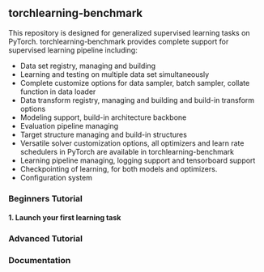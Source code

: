 ## torchlearning-benchmark
This repository is designed for generalized supervised learning tasks on PyTorch. torchlearning-benchmark provides complete support for supervised learning pipeline including:
+ Data set registry, managing and building 
+ Learning and testing on multiple data set simultaneously
+ Complete customize options for data sampler, batch sampler, collate function in data loader
+ Data transform registry, managing and building and build-in transform options
+ Modeling support, build-in architecture backbone
+ Evaluation pipeline managing
+ Target structure managing and build-in structures
+ Versatile solver customization options, all optimizers and learn rate schedulers in PyTorch are available in torchlearning-benchmark
+ Learning pipeline managing, logging support and tensorboard support
+ Checkpointing of learning, for both models and optimizers.
+ Configuration system

### Beginners Tutorial
#### 1. Launch your first learning task

### Advanced Tutorial

### Documentation